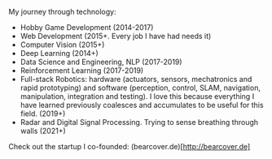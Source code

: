 My journey through technology:

- Hobby Game Development (2014-2017)
- Web Development (2015+. Every job I have had needs it)
- Computer Vision (2015+)
- Deep Learning (2014+)
- Data Science and Engineering, NLP (2017-2019)
- Reinforcement Learning (2017-2019)
- Full-stack Robotics: hardware (actuators, sensors, mechatronics and rapid prototyping) and software (perception, control, SLAM, navigation, manipulation, integration and testing). I love this because everything I have learned previously coalesces and accumulates to be useful for this field. (2019+)
- Radar and Digital Signal Processing. Trying to sense breathing through walls (2021+)

Check out the startup I co-founded: (bearcover.de)[http://bearcover.de]

<!--
**beduffy/beduffy** is a ✨ _special_ ✨ repository because its `README.md` (this file) appears on your GitHub profile.

Here are some ideas to get you started:

- 🔭 I’m currently working on ...
- 🌱 I’m currently learning ...
- 👯 I’m looking to collaborate on ...
- 🤔 I’m looking for help with ...
- 💬 Ask me about ...
- 📫 How to reach me: ...
- 😄 Pronouns: ...
- ⚡ Fun fact: ...
-->
